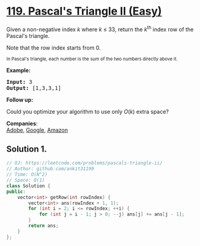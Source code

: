 # [119. Pascal's Triangle II (Easy)](https://leetcode.com/problems/pascals-triangle-ii/)

<p>Given a non-negative&nbsp;index <em>k</em>&nbsp;where <em>k</em> ≤&nbsp;33, return the <em>k</em><sup>th</sup>&nbsp;index row of the Pascal's triangle.</p>

<p>Note that the row index starts from&nbsp;0.</p>

<p><img alt="" src="https://upload.wikimedia.org/wikipedia/commons/0/0d/PascalTriangleAnimated2.gif"><br>
<small>In Pascal's triangle, each number is the sum of the two numbers directly above it.</small></p>

<p><strong>Example:</strong></p>

<pre><strong>Input:</strong> 3
<strong>Output:</strong> [1,3,3,1]
</pre>

<p><strong>Follow up:</strong></p>

<p>Could you optimize your algorithm to use only <em>O</em>(<em>k</em>) extra space?</p>


**Companies**:  
[Adobe](https://leetcode.com/company/adobe), [Google](https://leetcode.com/company/google), [Amazon](https://leetcode.com/company/amazon)

## Solution 1.

```cpp
// OJ: https://leetcode.com/problems/pascals-triangle-ii/
// Author: github.com/ankit31199
// Time: O(N^2)
// Space: O(1)
class Solution {
public:
    vector<int> getRow(int rowIndex) {
        vector<int> ans(rowIndex + 1, 1);
        for (int i = 2; i <= rowIndex; ++i) {
            for (int j = i - 1; j > 0; --j) ans[j] += ans[j - 1];
        }
        return ans;
    }
};
```
